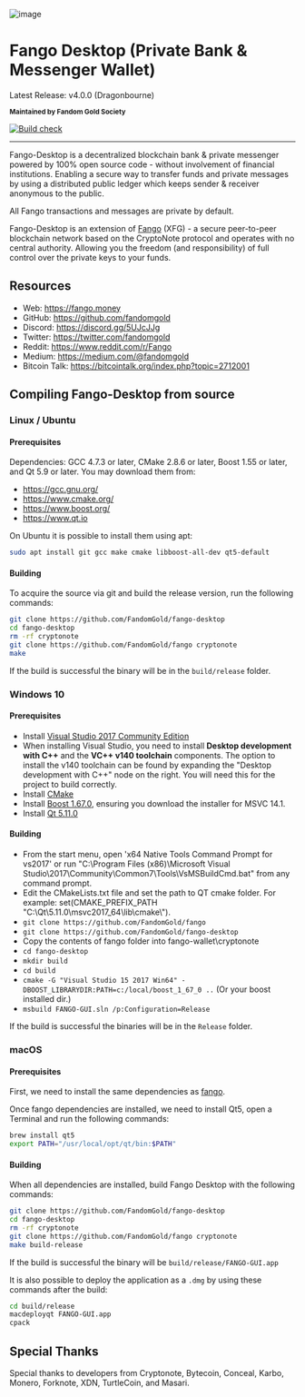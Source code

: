 ![image](https://raw.githubusercontent.com/FandomGold/XFG-data/master/images/fangobgs.png)

# Fango Desktop (Private Bank & Messenger Wallet)
Latest Release: v4.0.0 (Dragonbourne)

<b><sub>Maintained by Fandom Gold Society</sub></b>

[![Build check](https://github.com/FandomGold/fango-desktop/actions/workflows/check.yml/badge.svg)](https://github.com/FandomGold/fango-desktop/actions/workflows/check.yml)
__________________________________________________
Fango-Desktop is a decentralized blockchain bank & private messenger powered by 100% open source code - without involvement of financial institutions. Enabling a secure way to transfer funds and private messages by using a distributed public ledger which keeps sender & receiver anonymous to the public.

All Fango transactions and messages are private by default.

Fango-Desktop is an extension of [Fango](https://github.com/fandomgold/fango) (XFG) - a secure peer-to-peer blockchain network based on the CryptoNote protocol and operates with no central authority. Allowing you the freedom (and responsibility) of full control over the private keys to your funds.

## Resources

-   Web: <https://fango.money>
-   GitHub: <https://github.com/fandomgold>
-   Discord: <https://discord.gg/5UJcJJg>
-   Twitter: <https://twitter.com/fandomgold>
-   Reddit: <https://www.reddit.com/r/Fango>
-   Medium: <https://medium.com/@fandomgold>
-   Bitcoin Talk: <https://bitcointalk.org/index.php?topic=2712001>

## Compiling Fango-Desktop from source

### Linux / Ubuntu

#### Prerequisites

Dependencies: GCC 4.7.3 or later, CMake 2.8.6 or later, Boost 1.55 or later, and Qt 5.9 or later.
You may download them from:

-   <https://gcc.gnu.org/>
-   <https://www.cmake.org/>
-   <https://www.boost.org/>
-   <https://www.qt.io>

On Ubuntu it is possible to install them using apt:

```bash
sudo apt install git gcc make cmake libboost-all-dev qt5-default
```

#### Building

To acquire the source via git and build the release version, run the following commands:

```bash
git clone https://github.com/FandomGold/fango-desktop
cd fango-desktop
rm -rf cryptonote
git clone https://github.com/FandomGold/fango cryptonote
make 
```

If the build is successful the binary will be in the `build/release` folder.

### Windows 10

#### Prerequisites

-   Install [Visual Studio 2017 Community Edition](https://www.visualstudio.com/thank-you-downloading-visual-studio/?sku=Community&rel=15&page=inlineinstall)
-   When installing Visual Studio, you need to install **Desktop development with C++** and the **VC++ v140 toolchain** components. The option to install the v140 toolchain can be found by expanding the "Desktop development with C++" node on the right. You will need this for the project to build correctly.
-   Install [CMake](https://cmake.org/download/)
-   Install [Boost 1.67.0](https://boost.teeks99.com/bin/1.67.0/), ensuring you download the installer for MSVC 14.1.
-   Install [Qt 5.11.0](https://www.qt.io/download)

#### Building

-   From the start menu, open 'x64 Native Tools Command Prompt for vs2017' or run "C:\\Program Files (x86)\\Microsoft Visual Studio\\2017\\Community\\Common7\\Tools\\VsMSBuildCmd.bat" from any command prompt.
-   Edit the CMakeLists.txt file and set the path to QT cmake folder. For example: set(CMAKE_PREFIX_PATH "C:\\Qt\\5.11.0\\msvc2017_64\\lib\\cmake\\").
-   `git clone https://github.com/FandomGold/fango`
-   `git clone https://github.com/FandomGold/fango-desktop`
-   Copy the contents of fango folder into fango-wallet\\cryptonote
-   `cd fango-desktop`
-   `mkdir build`
-   `cd build`
-   `cmake -G "Visual Studio 15 2017 Win64" -DBOOST_LIBRARYDIR:PATH=c:/local/boost_1_67_0 ..` (Or your boost installed dir.)
-   `msbuild FANGO-GUI.sln /p:Configuration=Release`

If the build is successful the binaries will be in the `Release` folder.

### macOS

#### Prerequisites

First, we need to install the same dependencies as [fango](https://github.com/FandomGold/fango#macos).

Once fango dependencies are installed, we need to install Qt5, open a Terminal and run the following commands:

```bash
brew install qt5
export PATH="/usr/local/opt/qt/bin:$PATH"
```

#### Building

When all dependencies are installed, build Fango Desktop with the following commands: 

```bash
git clone https://github.com/FandomGold/fango-desktop
cd fango-desktop
rm -rf cryptonote
git clone https://github.com/FandomGold/fango cryptonote
make build-release
```

If the build is successful the binary will be `build/release/FANGO-GUI.app`

It is also possible to deploy the application as a `.dmg` by using these commands after the build:

```bash
cd build/release
macdeployqt FANGO-GUI.app
cpack
```

## Special Thanks

Special thanks to developers from Cryptonote, Bytecoin, Conceal, Karbo, Monero, Forknote, XDN, TurtleCoin, and Masari.
